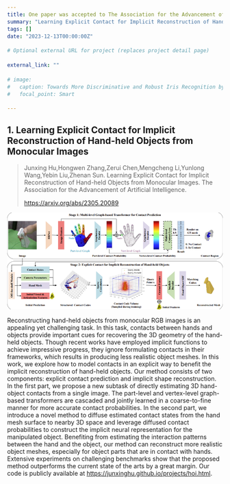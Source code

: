 ```yaml
---
title: One paper was accepted to The Association for the Advancement of Artificial Intelligence (AAAI 2024) 
summary: "Learning Explicit Contact for Implicit Reconstruction of Hand-held Objects from Monocular Images"
tags: []
date: "2023-12-13T00:00:00Z"

# Optional external URL for project (replaces project detail page)

external_link: ""

# image:
#   caption: Towards More Discriminative and Robust Iris Recognition by Learning Uncertain Factors
#   focal_point: Smart

---
```


## 1. Learning Explicit Contact for Implicit Reconstruction of Hand-held Objects from Monocular Images

> Junxing Hu,Hongwen Zhang,Zerui Chen,Mengcheng Li,Yunlong Wang,Yebin Liu,Zhenan Sun. Learning Explicit Contact for Implicit Reconstruction of Hand-held Objects from Monocular Images. The Association for the Advancement of Artificial Intelligence.
> 
> <https://arxiv.org/abs/2305.20089>

![AAAI-2024](AAAI-2024-pic1.png)

Reconstructing hand-held objects from monocular RGB images is an appealing yet challenging task. In this task, contacts between hands and objects provide important cues for recovering the 3D geometry of the hand-held objects. Though recent works have employed implicit functions to achieve impressive progress, they ignore formulating contacts in their frameworks, which results in producing less realistic object meshes. In this work, we explore how to model contacts in an explicit way to benefit the implicit reconstruction of hand-held objects. Our method consists of two components: explicit contact prediction and implicit shape reconstruction. In the first part, we propose a new subtask of directly estimating 3D hand-object contacts from a single image. The part-level and vertex-level graph-based transformers are cascaded and jointly learned in a coarse-to-fine manner for more accurate contact probabilities. In the second part, we introduce a novel method to diffuse estimated contact states from the hand mesh surface to nearby 3D space and leverage diffused contact probabilities to construct the implicit neural representation for the manipulated object. Benefiting from estimating the interaction patterns between the hand and the object, our method can reconstruct more realistic object meshes, especially for object parts that are in contact with hands. Extensive experiments on challenging benchmarks show that the proposed method outperforms the current state of the arts by a great margin. Our code is publicly available at https://junxinghu.github.io/projects/hoi.html.
